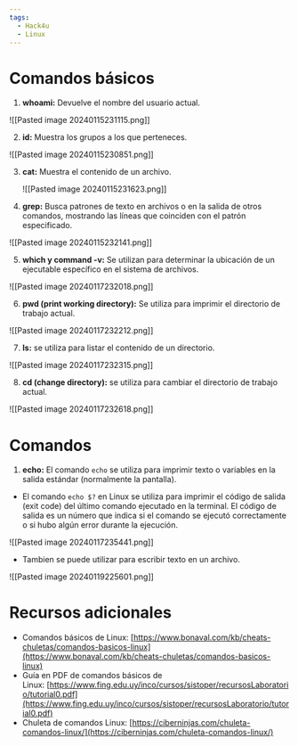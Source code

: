 ```yaml
---
tags:
  - Hack4u
  - Linux
---
```

# Comandos básicos
1. **whoami:** Devuelve el nombre del usuario actual.

![[Pasted image 20240115231115.png]]


2. **id:** Muestra los grupos a los que perteneces.

![[Pasted image 20240115230851.png]]


3. **cat:** Muestra el contenido de un archivo.

   ![[Pasted image 20240115231623.png]]
   
4. **grep:** Busca patrones de texto en archivos o en la salida de otros comandos, mostrando las líneas que coinciden con el patrón especificado.

![[Pasted image 20240115232141.png]]



5. **which y command -v:** Se utilizan para determinar la ubicación de un ejecutable específico en el sistema de archivos.

![[Pasted image 20240117232018.png]]


6. **pwd (print working directory):** Se utiliza para imprimir el directorio de trabajo actual.

![[Pasted image 20240117232212.png]]


7. **ls:** se utiliza para listar el contenido de un directorio.

![[Pasted image 20240117232315.png]]


8. **cd (change directory):** se utiliza para cambiar el directorio de trabajo actual.

![[Pasted image 20240117232618.png]]


# Comandos 

1. **echo:** El comando `echo` se utiliza para imprimir texto o variables en la salida estándar (normalmente la pantalla).

- El comando `echo $?` en Linux se utiliza para imprimir el código de salida (exit code) del último comando ejecutado en la terminal. El código de salida es un número que indica si el comando se ejecutó correctamente o si hubo algún error durante la ejecución.

![[Pasted image 20240117235441.png]]

- Tambien se puede utilizar para escribir texto en un archivo.

![[Pasted image 20240119225601.png]]


# Recursos adicionales

- Comandos básicos de Linux: [https://www.bonaval.com/kb/cheats-chuletas/comandos-basicos-linux](https://www.bonaval.com/kb/cheats-chuletas/comandos-basicos-linux)
- Guía en PDF de comandos básicos de Linux: [https://www.fing.edu.uy/inco/cursos/sistoper/recursosLaboratorio/tutorial0.pdf](https://www.fing.edu.uy/inco/cursos/sistoper/recursosLaboratorio/tutorial0.pdf)
- Chuleta de comandos Linux: [https://ciberninjas.com/chuleta-comandos-linux/](https://ciberninjas.com/chuleta-comandos-linux/)
